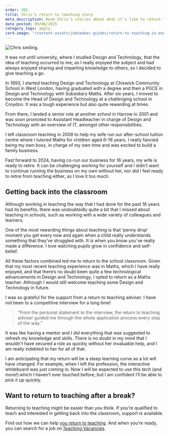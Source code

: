 ```yaml
---
order: 202
title: Chris's return to teaching story
meta_description: Read Chris's stories about what it's like to return to teaching
date_posted: 09/06/2025
category_tags: apply
card-image: "/content-assets/jobseeker-guides/return-to-teaching-in-england/chris-story.jpg"
---
```


![Chris smiling.](/content-assets/jobseeker-guides/return-to-teaching-in-england/chris-story.jpg)

It was not until university, where I studied Design and Technology, that the idea of teaching occurred to me; as I really enjoyed the subject and had always enjoyed sharing and imparting knowledge to others, so I decided to give teaching a go.   

In 1993, I started teaching Design and Technology at Chiswick Community School in West London, having graduated with a degree and then a PGCE in Design and Technology with Subsidiary Maths. After six years, I moved to become the Head of Design and Technology at a challenging school in Croydon. It was a tough experience but also quite rewarding at times. 

From there, I landed a senior role at another school in Harrow in 2001 and was soon promoted to Assistant Headteacher in charge of Design and Technology with an overview of IT, amongst other responsibilities.  

I left classroom teaching in 2008 to help my wife run our after-school tuition centre where I tutored Maths for children aged 6–16 years. I really fancied being my own boss, in charge of my own time and was excited to build a family business.   

Fast forward to 2024, having co-run our business for 16 years, my wife is ready to retire. It can be challenging working for yourself and I didn’t want to continue running the business on my own without her, nor did I feel ready to retire from teaching either, as I love it too much.  

## Getting back into the classroom

Although working in teaching the way that I had done for the past 16 years had its benefits, there was undoubtedly quite a bit that I missed about teaching in schools, such as working with a wide variety of colleagues and learners.   

One of the most rewarding things about teaching is that ‘penny drop’ moment you get every now and again when a child really understands something that they’ve struggled with. It is when you know you’ve really made a difference. I love watching pupils grow in confidence and self-belief.   

All these factors combined led me to return to the school classroom. Given that my most recent teaching experience was in Maths, which I have really enjoyed, and that there’s no doubt been quite a few technological advancements in Design and Technology, I opted to return as a Maths teacher. Although I would still welcome teaching some Design and Technology in future.  

I was so grateful for the support from a return to teaching adviser. I have not been to a competitive interview for a long time! 

> “From the personal statement to the interview, the return to teaching adviser guided me through the whole application process every step of the way.”

It was like having a mentor and I did everything that was suggested to refresh my knowledge and skills. There is no doubt in my mind that I wouldn’t have secured a role as quickly without her invaluable help, and I am really indebted to her for all of that.  

I am anticipating that my return will be a steep learning curve as a lot will have changed. For example, when I left the profession, the interactive whiteboard was just coming in. Now I will be expected to use this tech (and more!) which I haven’t ever touched before; but I am confident I’ll be able to pick it up quickly.

## Want to return to teaching after a break?

Returning to teaching might be easier than you think. If you’re qualified to teach and interested in getting back into the classroom, support is available.  

Find out how we can help [you return to teaching](/jobseeker-guides/return-to-teaching-in-england/return-to-teaching). And when you’re ready, you can search for a job on [Teaching Vacancies](/).
